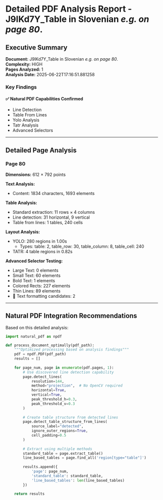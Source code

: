 # Detailed PDF Analysis Report - J9lKd7Y_Table in Slovenian _e.g. on page 80_.

## Executive Summary

**Document:** J9lKd7Y_Table in Slovenian _e.g. on page 80_.  
**Complexity:** HIGH  
**Pages Analyzed:** 1  
**Analysis Date:** 2025-06-22T17:16:51.881258

### Key Findings

#### ✅ Natural PDF Capabilities Confirmed

- Line Detection
- Table From Lines
- Yolo Analysis
- Tatr Analysis
- Advanced Selectors

---

## Detailed Page Analysis

### Page 80

**Dimensions:** 612 × 792 points

**Text Analysis:**
- Content: 1834 characters, 1693 elements

**Table Analysis:**
- Standard extraction: 11 rows × 4 columns
- Line detection: 31 horizontal, 9 vertical
- Table from lines: 1 tables, 240 cells

**Layout Analysis:**
- YOLO: 280 regions in 1.00s
  - Types: table: 2, table_row: 30, table_column: 8, table_cell: 240
- TATR: 4 table regions in 0.82s

**Advanced Selector Testing:**
- Large Text: 0 elements
- Small Text: 60 elements
- Bold Text: 1 elements
- Colored Rects: 227 elements
- Thin Lines: 89 elements
- 🎯 Text formatting candidates: 2


---

## Natural PDF Integration Recommendations

Based on this detailed analysis:

```python
import natural_pdf as npdf

def process_document_optimally(pdf_path):
    """Optimized processing based on analysis findings"""
    pdf = npdf.PDF(pdf_path)
    results = []
    
    for page_num, page in enumerate(pdf.pages, 1):
        # Use discovered line detection capability
        page.detect_lines(
            resolution=144,
            method="projection",  # No OpenCV required
            horizontal=True,
            vertical=True,
            peak_threshold_h=0.3,
            peak_threshold_v=0.3
        )
        
        # Create table structure from detected lines
        page.detect_table_structure_from_lines(
            source_label="detected",
            ignore_outer_regions=True,
            cell_padding=0.5
        )
        
        # Extract using multiple methods
        standard_table = page.extract_table()
        line_based_tables = page.find_all('region[type="table"]')
        
        results.append({
            'page': page_num,
            'standard_table': standard_table,
            'line_based_tables': len(line_based_tables)
        })
    
    return results
```

